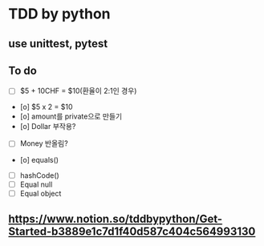 # TDD by python

## use unittest, pytest

## To do

- [ ] $5 + 10CHF = $10(환율이 2:1인 경우)
- [o] $5 x 2 = $10
- [o] amount를 private으로 만들기
- [o] Dollar 부작용?
- [ ] Money 반올림?
- [o] equals()
- [ ] hashCode()
- [ ] Equal null
- [ ] Equal object

## https://www.notion.so/tddbypython/Get-Started-b3889e1c7d1f40d587c404c564993130
